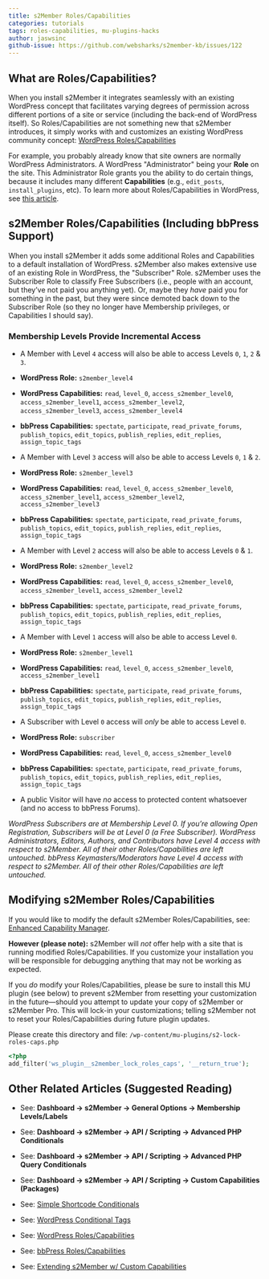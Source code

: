 ```yaml
---
title: s2Member Roles/Capabilities
categories: tutorials
tags: roles-capabilities, mu-plugins-hacks
author: jaswsinc
github-issue: https://github.com/websharks/s2member-kb/issues/122
---
```


## What are Roles/Capabilities?

When you install s2Member it integrates seamlessly with an existing WordPress concept that facilitates varying degrees of permission across different portions of a site or service (including the back-end of WordPress itself). So Roles/Capabilities are not something new that s2Member introduces, it simply works with and customizes an existing WordPress community concept: [WordPress Roles/Capabilities](http://codex.wordpress.org/Roles_and_Capabilities)

For example, you probably already know that site owners are normally WordPress Administrators. A WordPress "Administrator" being your **Role** on the site. This Administrator Role grants you the ability to do certain things, because it includes many different **Capabilities** (e.g., `edit_posts`, `install_plugins`, etc). To learn more about Roles/Capabilities in WordPress, see [this article](http://codex.wordpress.org/Roles_and_Capabilities).

## s2Member Roles/Capabilities (Including bbPress Support)

When you install s2Member it adds some additional Roles and Capabilities to a default installation of WordPress. s2Member also makes extensive use of an existing Role in WordPress, the "Subscriber" Role. s2Member uses the Subscriber Role to classify Free Subscribers (i.e., people with an account, but they’ve not paid you anything yet). Or, maybe they _have_ paid you for something in the past, but they were since demoted back down to the Subscriber Role (so they no longer have Membership privileges, or Capabilities I should say).

### Membership Levels Provide Incremental Access

<div class="li-margins"></div>

- A Member with Level `4` access will also be able to access Levels `0`, `1`, `2` & `3`.
 - **WordPress Role:** `s2member_level4`
 - **WordPress Capabilities:** `read`, `level_0`, `access_s2member_level0`, `access_s2member_level1`, `access_s2member_level2`, `access_s2member_level3`, `access_s2member_level4`
 - **bbPress Capabilities:** `spectate`, `participate`, `read_private_forums`, `publish_topics`, `edit_topics`, `publish_replies`, `edit_replies`, `assign_topic_tags`
 
- A Member with Level `3` access will also be able to access Levels `0`, `1` & `2`.
 - **WordPress Role:** `s2member_level3`
 - **WordPress Capabilities:** `read`, `level_0`, `access_s2member_level0`, `access_s2member_level1`, `access_s2member_level2`, `access_s2member_level3`
 - **bbPress Capabilities:** `spectate`, `participate`, `read_private_forums`, `publish_topics`, `edit_topics`, `publish_replies`, `edit_replies`, `assign_topic_tags`

- A Member with Level `2` access will also be able to access Levels `0` & `1`.
 - **WordPress Role:** `s2member_level2`
 - **WordPress Capabilities:** `read`, `level_0`, `access_s2member_level0`, `access_s2member_level1`, `access_s2member_level2`
 - **bbPress Capabilities:** `spectate`, `participate`, `read_private_forums`, `publish_topics`, `edit_topics`, `publish_replies`, `edit_replies`, `assign_topic_tags`

- A Member with Level `1` access will also be able to access Level `0`.
 - **WordPress Role:** `s2member_level1`
 - **WordPress Capabilities:** `read`, `level_0`, `access_s2member_level0`, `access_s2member_level1`
 - **bbPress Capabilities:** `spectate`, `participate`, `read_private_forums`, `publish_topics`, `edit_topics`, `publish_replies`, `edit_replies`, `assign_topic_tags`

- A Subscriber with Level `0` access will _only_ be able to access Level `0`.
 - **WordPress Role:** `subscriber`
 - **WordPress Capabilities:** `read`, `level_0`, `access_s2member_level0`
 - **bbPress Capabilities:** `spectate`, `participate`, `read_private_forums`, `publish_topics`, `edit_topics`, `publish_replies`, `edit_replies`, `assign_topic_tags`

- A public Visitor will have _no_ access to protected content whatsoever (and no access to bbPress Forums).

_WordPress Subscribers are at Membership Level 0. If you’re allowing Open Registration, Subscribers will be at Level 0 (a Free Subscriber). WordPress Administrators, Editors, Authors, and Contributors have Level 4 access with respect to s2Member. All of their other Roles/Capabilities are left untouched. bbPress Keymasters/Moderators have Level 4 access with respect to s2Member. All of their other Roles/Capabilities are left untouched._

## Modifying s2Member Roles/Capabilities

If you would like to modify the default s2Member Roles/Capabilities, see: [Enhanced Capability Manager](http://wordpress.org/extend/plugins/capability-manager-enhanced/). 

**However (please note):** s2Member will _not_ offer help with a site that is running modified Roles/Capabilities. If you customize your installation you will be responsible for debugging anything that may not be working as expected.

If you _do_ modify your Roles/Capabilities, please be sure to install this MU plugin (see below) to prevent s2Member from resetting your customization in the future—should you attempt to update your copy of s2Member or s2Member Pro. This will lock-in your customizations; telling s2Member not to reset your Roles/Capabilities during future plugin updates.

Please create this directory and file:
`/wp-content/mu-plugins/s2-lock-roles-caps.php`

```php
<?php
add_filter('ws_plugin__s2member_lock_roles_caps', '__return_true');
```

## Other Related Articles (Suggested Reading)

- See: **Dashboard → s2Member → General Options → Membership Levels/Labels**
- See: **Dashboard → s2Member → API / Scripting → Advanced PHP Conditionals**
- See: **Dashboard → s2Member → API / Scripting → Advanced PHP Query Conditionals**
- See: **Dashboard → s2Member → API / Scripting → Custom Capabilities (Packages)**

- See: [Simple Shortcode Conditionals](https://github.com/websharks/s2member-kb/issues/119)
- See: [WordPress Conditional Tags](http://codex.wordpress.org/Conditional_Tags)
- See: [WordPress Roles/Capabilities](http://codex.wordpress.org/Roles_and_Capabilities)
- See: [bbPress Roles/Capabilities](http://codex.bbpress.org/bbpress-user-roles-and-capabilities/)
- See: [Extending s2Member w/ Custom Capabilities](https://www.youtube.com/watch?v=_F91xzrmq-Q)
